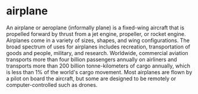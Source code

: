 # airplane
An airplane or aeroplane (informally plane) is a fixed-wing aircraft that is propelled forward by thrust from a jet engine, propeller, or rocket engine. Airplanes come in a variety of sizes, shapes, and wing configurations. The broad spectrum of uses for airplanes includes recreation, transportation of goods and people, military, and research. Worldwide, commercial aviation transports more than four billion passengers annually on airliners and transports more than 200 billion tonne-kilometers of cargo annually, which is less than 1% of the world's cargo movement. Most airplanes are flown by a pilot on board the aircraft, but some are designed to be remotely or computer-controlled such as drones.
